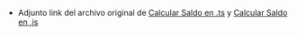 - Adjunto link del archivo original de [Calcular Saldo en .ts](https://github.com/Alex-pozos/Proyectos/tree/main/CalcularSaldo/Docs/app.ts) y [Calcular Saldo en .js](https://github.com/Alex-pozos/Proyectos/tree/main/CalcularSaldo/Docs/app.js)

<object  data="CalcularSaldo_byAlex.pdf"></object>

